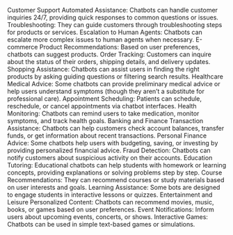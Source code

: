 Customer Support Automated Assistance: Chatbots can handle customer inquiries 24/7, providing quick responses to common questions or issues. Troubleshooting: They can guide customers through troubleshooting steps for products or services. Escalation to Human Agents: Chatbots can escalate more complex issues to human agents when necessary.
E-commerce Product Recommendations: Based on user preferences, chatbots can suggest products. Order Tracking: Customers can inquire about the status of their orders, shipping details, and delivery updates. Shopping Assistance: Chatbots can assist users in finding the right products by asking guiding questions or filtering search results.
Healthcare Medical Advice: Some chatbots can provide preliminary medical advice or help users understand symptoms (though they aren’t a substitute for professional care). Appointment Scheduling: Patients can schedule, reschedule, or cancel appointments via chatbot interfaces. Health Monitoring: Chatbots can remind users to take medication, monitor symptoms, and track health goals.
Banking and Finance Transaction Assistance: Chatbots can help customers check account balances, transfer funds, or get information about recent transactions. Personal Finance Advice: Some chatbots help users with budgeting, saving, or investing by providing personalized financial advice. Fraud Detection: Chatbots can notify customers about suspicious activity on their accounts.
Education Tutoring: Educational chatbots can help students with homework or learning concepts, providing explanations or solving problems step by step. Course Recommendations: They can recommend courses or study materials based on user interests and goals. Learning Assistance: Some bots are designed to engage students in interactive lessons or quizzes.
Entertainment and Leisure Personalized Content: Chatbots can recommend movies, music, books, or games based on user preferences. Event Notifications: Inform users about upcoming events, concerts, or shows. Interactive Games: Chatbots can be used in simple text-based games or simulations.
